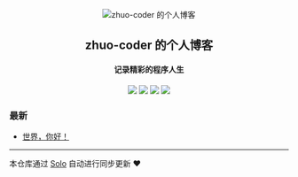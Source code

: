 <p align="center"><img alt="zhuo-coder 的个人博客" src="https://static.b3log.org/images/brand/solo-32.png"></p><h2 align="center">
zhuo-coder 的个人博客
</h2>

<h4 align="center">记录精彩的程序人生</h4>
<p align="center"><a title="zhuo-coder 的个人博客" target="_blank" href="https://github.com/zhuo-coder/solo-blog"><img src="https://img.shields.io/github/last-commit/zhuo-coder/solo-blog.svg?style=flat-square&color=FF9900"></a>
<a title="GitHub repo size in bytes" target="_blank" href="https://github.com/zhuo-coder/solo-blog"><img src="https://img.shields.io/github/repo-size/zhuo-coder/solo-blog.svg?style=flat-square"></a>
<a title="Solo Version" target="_blank" href="https://github.com/b3log/solo/releases"><img src="https://img.shields.io/badge/solo-3.6.7-f1e05a.svg?style=flat-square&color=blueviolet"></a>
<a title="Hits" target="_blank" href="https://github.com/b3log/hits"><img src="https://hits.b3log.org/zhuo-coder/solo-blog.svg"></a></p>

### 最新

* [世界，你好！](http://aizz.life:8080/hello-solo)



---

本仓库通过 [Solo](https://github.com/b3log/solo) 自动进行同步更新 ❤️ 